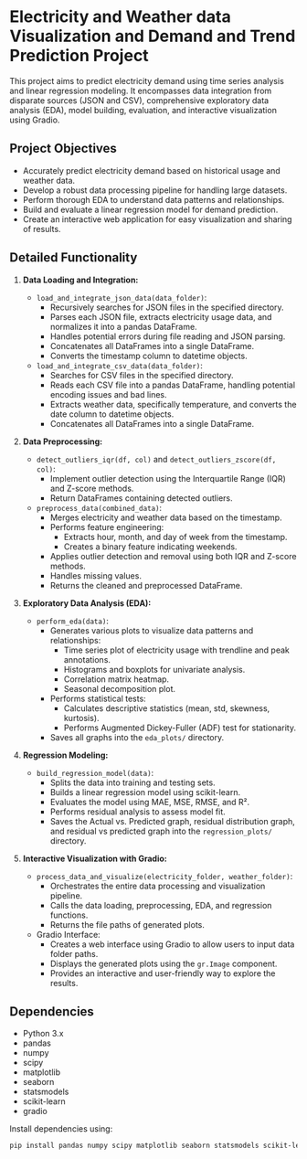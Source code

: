 # Electricity and Weather data Visualization and Demand and Trend Prediction Project

This project aims to predict electricity demand using time series analysis and linear regression modeling. It encompasses data integration from disparate sources (JSON and CSV), comprehensive exploratory data analysis (EDA), model building, evaluation, and interactive visualization using Gradio.

## Project Objectives

* Accurately predict electricity demand based on historical usage and weather data.
* Develop a robust data processing pipeline for handling large datasets.
* Perform thorough EDA to understand data patterns and relationships.
* Build and evaluate a linear regression model for demand prediction.
* Create an interactive web application for easy visualization and sharing of results.

## Detailed Functionality

1.  **Data Loading and Integration:**
    * `load_and_integrate_json_data(data_folder)`:
        * Recursively searches for JSON files in the specified directory.
        * Parses each JSON file, extracts electricity usage data, and normalizes it into a pandas DataFrame.
        * Handles potential errors during file reading and JSON parsing.
        * Concatenates all DataFrames into a single DataFrame.
        * Converts the timestamp column to datetime objects.
    * `load_and_integrate_csv_data(data_folder)`:
        * Searches for CSV files in the specified directory.
        * Reads each CSV file into a pandas DataFrame, handling potential encoding issues and bad lines.
        * Extracts weather data, specifically temperature, and converts the date column to datetime objects.
        * Concatenates all DataFrames into a single DataFrame.

2.  **Data Preprocessing:**
    * `detect_outliers_iqr(df, col)` and `detect_outliers_zscore(df, col)`:
        * Implement outlier detection using the Interquartile Range (IQR) and Z-score methods.
        * Return DataFrames containing detected outliers.
    * `preprocess_data(combined_data)`:
        * Merges electricity and weather data based on the timestamp.
        * Performs feature engineering:
            * Extracts hour, month, and day of week from the timestamp.
            * Creates a binary feature indicating weekends.
        * Applies outlier detection and removal using both IQR and Z-score methods.
        * Handles missing values.
        * Returns the cleaned and preprocessed DataFrame.

3.  **Exploratory Data Analysis (EDA):**
    * `perform_eda(data)`:
        * Generates various plots to visualize data patterns and relationships:
            * Time series plot of electricity usage with trendline and peak annotations.
            * Histograms and boxplots for univariate analysis.
            * Correlation matrix heatmap.
            * Seasonal decomposition plot.
        * Performs statistical tests:
            * Calculates descriptive statistics (mean, std, skewness, kurtosis).
            * Performs Augmented Dickey-Fuller (ADF) test for stationarity.
        * Saves all graphs into the `eda_plots/` directory.

4.  **Regression Modeling:**
    * `build_regression_model(data)`:
        * Splits the data into training and testing sets.
        * Builds a linear regression model using scikit-learn.
        * Evaluates the model using MAE, MSE, RMSE, and R².
        * Performs residual analysis to assess model fit.
        * Saves the Actual vs. Predicted graph, residual distribution graph, and residual vs predicted graph into the `regression_plots/` directory.

5.  **Interactive Visualization with Gradio:**
    * `process_data_and_visualize(electricity_folder, weather_folder)`:
        * Orchestrates the entire data processing and visualization pipeline.
        * Calls the data loading, preprocessing, EDA, and regression functions.
        * Returns the file paths of generated plots.
    * Gradio Interface:
        * Creates a web interface using Gradio to allow users to input data folder paths.
        * Displays the generated plots using the `gr.Image` component.
        * Provides an interactive and user-friendly way to explore the results.

## Dependencies

* Python 3.x
* pandas
* numpy
* scipy
* matplotlib
* seaborn
* statsmodels
* scikit-learn
* gradio

Install dependencies using:

```bash
pip install pandas numpy scipy matplotlib seaborn statsmodels scikit-learn gradio
